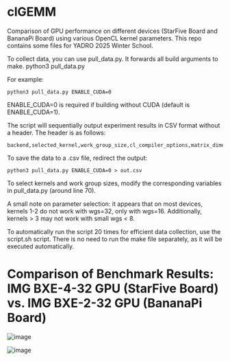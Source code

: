 clGEMM
=============
Comparison of GPU performance on different devices (StarFive Board and BananaPi Board) using various OpenCL kernel parameters.
This repo contains some files for YADRO 2025 Winter School.

To collect data, you can use pull_data.py. It forwards all build arguments to make.
	python3 pull_data.py <parameters>
 
For example:

	python3 pull_data.py ENABLE_CUDA=0


ENABLE_CUDA=0 is required if building without CUDA (default is ENABLE_CUDA=1).

The script will sequentially output experiment results in CSV format without a header. The header is as follows:

	backend,selected_kernel,work_group_size,cl_compiler_options,matrix_dimensions,elapsed_s


To save the data to a .csv file, redirect the output:

	python3 pull_data.py ENABLE_CUDA=0 > out.csv


To select kernels and work group sizes, modify the corresponding variables in pull_data.py (around line 70).

A small note on parameter selection: it appears that on most devices, kernels 1-2 do not work with wgs=32, only with wgs=16. Additionally, kernels > 3 may not work with small wgs < 8.

To automatically run the script 20 times for efficient data collection, use the script.sh script. There is no need to run the make file separately, as it will be executed automatically.

<h1>Comparison of Benchmark Results: IMG BXE-4-32 GPU (StarFive Board) vs. IMG BXE-2-32 GPU (BananaPi Board)</h1>

![image](https://github.com/user-attachments/assets/7220de25-1207-451b-8bc7-075afc713e1d)

![image](https://github.com/user-attachments/assets/cd00d2bd-1fe8-462a-b4ad-ba5217638205)








